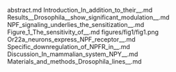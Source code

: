 abstract.md
Introduction_In_addition_to_their__.md
Results__Drosophila__show_significant_modulation__.md
NPF_signaling_underlies_the_sensitization__.md
Figure_1_The_sensitivity_of__.md
figures/fig1/fig1.png
Or22a_neurons_express_NPF_receptor__.md
Specific_downregulation_of_NPFR_in__.md
Discussion_In_mammalian_system_NPY__.md
Materials_and_methods_Drosophila_lines__.md
